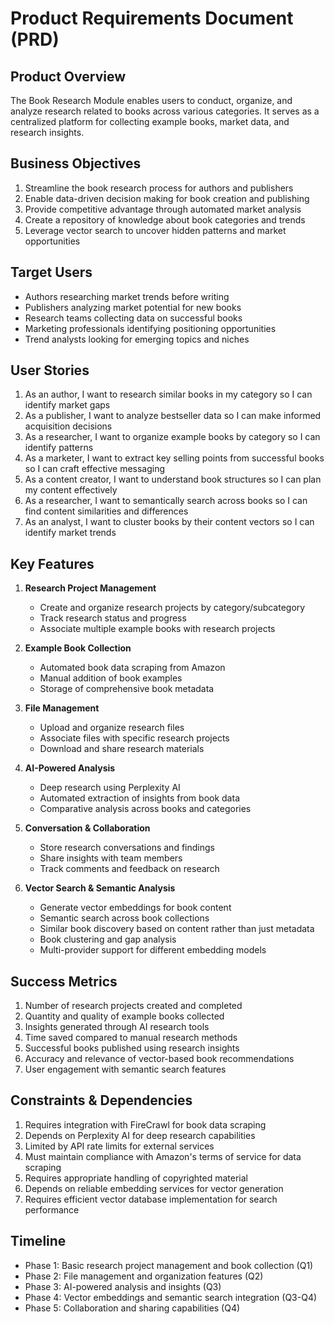 # Product Requirements Document (PRD)

## Product Overview
The Book Research Module enables users to conduct, organize, and analyze research related to books across various categories. It serves as a centralized platform for collecting example books, market data, and research insights.

## Business Objectives
1. Streamline the book research process for authors and publishers
2. Enable data-driven decision making for book creation and publishing
3. Provide competitive advantage through automated market analysis
4. Create a repository of knowledge about book categories and trends
5. Leverage vector search to uncover hidden patterns and market opportunities

## Target Users
- Authors researching market trends before writing
- Publishers analyzing market potential for new books
- Research teams collecting data on successful books
- Marketing professionals identifying positioning opportunities
- Trend analysts looking for emerging topics and niches

## User Stories
1. As an author, I want to research similar books in my category so I can identify market gaps
2. As a publisher, I want to analyze bestseller data so I can make informed acquisition decisions
3. As a researcher, I want to organize example books by category so I can identify patterns
4. As a marketer, I want to extract key selling points from successful books so I can craft effective messaging
5. As a content creator, I want to understand book structures so I can plan my content effectively
6. As a researcher, I want to semantically search across books so I can find content similarities and differences
7. As an analyst, I want to cluster books by their content vectors so I can identify market trends

## Key Features
1. **Research Project Management**
   - Create and organize research projects by category/subcategory
   - Track research status and progress
   - Associate multiple example books with research projects

2. **Example Book Collection**
   - Automated book data scraping from Amazon
   - Manual addition of book examples
   - Storage of comprehensive book metadata

3. **File Management**
   - Upload and organize research files
   - Associate files with specific research projects
   - Download and share research materials

4. **AI-Powered Analysis**
   - Deep research using Perplexity AI
   - Automated extraction of insights from book data
   - Comparative analysis across books and categories

5. **Conversation & Collaboration**
   - Store research conversations and findings
   - Share insights with team members
   - Track comments and feedback on research

6. **Vector Search & Semantic Analysis**
   - Generate vector embeddings for book content
   - Semantic search across book collections
   - Similar book discovery based on content rather than just metadata
   - Book clustering and gap analysis
   - Multi-provider support for different embedding models

## Success Metrics
1. Number of research projects created and completed
2. Quantity and quality of example books collected
3. Insights generated through AI research tools
4. Time saved compared to manual research methods
5. Successful books published using research insights
6. Accuracy and relevance of vector-based book recommendations
7. User engagement with semantic search features

## Constraints & Dependencies
1. Requires integration with FireCrawl for book data scraping
2. Depends on Perplexity AI for deep research capabilities
3. Limited by API rate limits for external services
4. Must maintain compliance with Amazon's terms of service for data scraping
5. Requires appropriate handling of copyrighted material
6. Depends on reliable embedding services for vector generation
7. Requires efficient vector database implementation for search performance

## Timeline
- Phase 1: Basic research project management and book collection (Q1)
- Phase 2: File management and organization features (Q2)
- Phase 3: AI-powered analysis and insights (Q3)
- Phase 4: Vector embeddings and semantic search integration (Q3-Q4)
- Phase 5: Collaboration and sharing capabilities (Q4)
